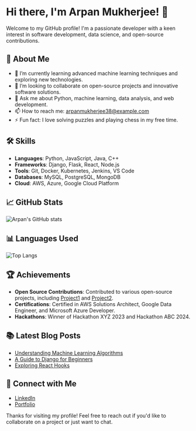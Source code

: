 # Hi there, I'm Arpan Mukherjee! 👋

Welcome to my GitHub profile! I'm a passionate developer with a keen interest in software development, data science, and open-source contributions.

## 🚀 About Me

- 🌱 I’m currently learning advanced machine learning techniques and exploring new technologies.
- 👯 I’m looking to collaborate on open-source projects and innovative software solutions.
- 💬 Ask me about Python, machine learning, data analysis, and web development.
- 📫 How to reach me: [arpanmukherjee38@example.com](mailto:arpanmukherjee38@example.com)
- ⚡ Fun fact: I love solving puzzles and playing chess in my free time.

## 🛠️ Skills

- **Languages**: Python, JavaScript, Java, C++
- **Frameworks**: Django, Flask, React, Node.js
- **Tools**: Git, Docker, Kubernetes, Jenkins, VS Code
- **Databases**: MySQL, PostgreSQL, MongoDB
- **Cloud**: AWS, Azure, Google Cloud Platform

## 📈 GitHub Stats

![Arpan's GitHub stats](https://github-readme-stats.vercel.app/api?username=arpanmukherjee38&show_icons=true&theme=radical)

## 📊 Languages Used

![Top Langs](https://github-readme-stats.vercel.app/api/top-langs/?username=arpanmukherjee38&layout=compact&theme=radical)

## 🏆 Achievements

- **Open Source Contributions**: Contributed to various open-source projects, including [Project1](https://github.com/example/project1) and [Project2](https://github.com/example/project2).
- **Certifications**: Certified in AWS Solutions Architect, Google Data Engineer, and Microsoft Azure Developer.
- **Hackathons**: Winner of Hackathon XYZ 2023 and Hackathon ABC 2024.

## 📚 Latest Blog Posts

<!-- BLOG-POST-LIST:START -->
- [Understanding Machine Learning Algorithms](https://example.com/understanding-machine-learning-algorithms)
- [A Guide to Django for Beginners](https://example.com/guide-to-django-for-beginners)
- [Exploring React Hooks](https://example.com/exploring-react-hooks)
<!-- BLOG-POST-LIST:END -->

## 📢 Connect with Me

- [LinkedIn](https://www.linkedin.com/in/arpan-mukherjee-0198ba2a2)
- [Portfolio](https://arpanmukherjee38.github.io/-My-Portfolio/)

Thanks for visiting my profile! Feel free to reach out if you'd like to collaborate on a project or just want to chat.
